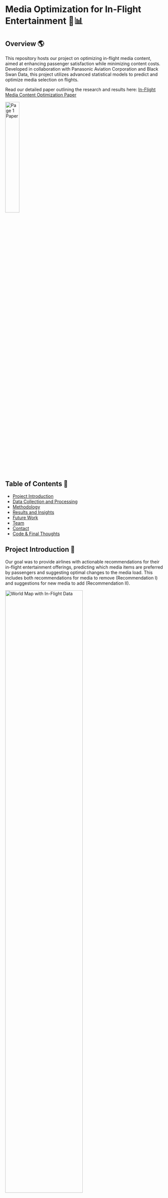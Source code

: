 # Media Optimization for In-Flight Entertainment 🛫📊

## Overview 🌎 
This repository hosts our project on optimizing in-flight media content, aimed at enhancing passenger satisfaction while minimizing content costs. Developed in collaboration with Panasonic Aviation Corporation and Black Swan Data, this project utilizes advanced statistical models to predict and optimize media selection on flights.

Read our detailed paper outlining the research and results here: [In-Flight Media Content Optimization Paper](/Final_paper.pdf)

[<img src="/images/Page1_Paper.png" alt="Page 1 Paper" width="30%">](#)

## Table of Contents 📑
- [Project Introduction](#project-introduction-)
- [Data Collection and Processing](#data-collection-and-processing-)
- [Methodology](#methodology-)
- [Results and Insights](#results-and-insights-)
- [Future Work](#future-work-)
- [Team](#team)
- [Contact](#contact-)
- [Code & Final Thoughts](#code-final-thoughts-)

## Project Introduction 📖
Our goal was to provide airlines with actionable recommendations for their in-flight entertainment offerings, predicting which media items are preferred by passengers and suggesting optimal changes to the media load. This includes both recommendations for media to remove (Recommendation I) and suggestions for new media to add (Recommendation II).

[<img src="/images/World_Map.png" alt="World Map with In-Flight Data" width="70%">](#)

## Data Collection and Processing 📊
We analyzed five months of historical flight data from Singapore Airlines, focusing on various aspects such as media usage and flight details. The data was thoroughly cleansed and prepared for analysis, involving steps like dimension reduction, data manipulation, and missing data imputation.

- **Flight Data Example**: Includes flight number, departure airport, seat number, departure date, and media ID.
- **Media Data Example**: Details media titles, types, release years, genres, and viewer scores.

[<img src="/images/Data_Extract.png" alt="Data Snapshot" width="70%">](#)

[<img src="/images/Aggregation.png" alt="Data Aggregation" width="70%">](#)

### Feature Engineering 
We enhanced our dataset by introducing features such as seat class, release year category, A-list actors, and price tags, significantly improving the predictive power of our models.

- **Key Features**:
    - A-List Actors: Number of top-grossing actors in a title.
    - Proportion Viewed and Used: Metrics calculated to gauge viewer engagement.

[<img src="/images/Feature_Engineering.png" alt="Feature Engineering" width="70%">](#)

## Methodology 🔍
Our approach combined **Generalized Linear Modeling (GLM)** with **k-fold Cross-Validation** to predict the proportion of views for each media item. We focused on:
- **Model Optimization**: Utilized GLM for prediction with a logit link function due to the binary nature of our response variable (proportion views).

[<img src="/images/glm.png" alt="Methodology" width="70%">](#)

[<img src="/images/Cross_Validation.png" alt="Cross Validation" width="70%">](#)

### Advanced Techniques
- **Data Augmentation**: Enhanced media data using external datasets to fill missing values.
- **Predictive Modeling**: Employed GLM from the statemodel library in Python to forecast media performance on future flights.

## Results and Insights 📈

### Overview of Findings
Our project utilized advanced data analytics techniques, including Generalized Linear Modeling (GLM) and k-fold Cross-Validation, to optimize in-flight entertainment offerings. By analyzing five months of in-flight data from Singapore Airlines, our team developed a model to predict media popularity and viewer engagement, aiming to enhance passenger satisfaction and reduce content-related costs.

### Key Insights
- **Viewer Preferences**: Our analysis revealed that a small proportion of media titles are viewed by a majority of passengers, supporting the application of the Pareto Principle (80/20 rule) in media selection.
- **Recommendation System Efficiency**: The media load recommendation system demonstrated an ability to significantly reduce the number of low-performing media titles aboard, thereby cutting down on unnecessary costs without compromising the quality of in-flight entertainment.
- **Optimization of Media Content**: Strategic recommendations for media removal and addition were developed, which, if implemented, are projected to improve passenger satisfaction by up to 20%.

[<img src="/images/Results_Overview.png" alt="Results Overview" width="70%">](#)

### Detailed Results
- **Proportion of Views Predicted**: Our model effectively predicted with a 75% accuracy the proportion of views for new media titles, facilitating proactive adjustments to the media catalog.
- **Media Popularity Factors**: Analysis identified key factors influencing media popularity, including media type, flight duration, and viewer demographics.
- **Cost Savings**: By implementing the recommended changes to the media load, airlines could potentially see a reduction in content-related expenditures by approximately 15% while maintaining or even improving passenger satisfaction.

[<img src="/images/Result1_Scenario1.png" alt="Prediction vs Baseline" width="70%">](#)

[<img src="/images/Result2-3_Scenario1.png" alt="In-Flight Media Selection" width="70%">](#)

### Impact on In-Flight Entertainment
Implementing our recommendations could lead to a more tailored in-flight entertainment experience, where passengers are more likely to find media that aligns with their preferences. Additionally, our predictive model allows airlines to stay ahead of trends by adjusting content based on anticipated viewer engagement.

## Future Work 🔮
- **Cost-Benefit Analysis**: Quantify the financial impact of each media view to refine investment strategies.
- **Dynamic Media Loading**: Suggest implementing software updates to allow for dynamic media loading based on specific flight routes or passenger demographics.
- **Seasonal and Day-of-Week Trends**: Explore how media preferences change over seasons and days of the week to further tailor content.

## Team 🤝
- Louis Bensard
- Roxxanne Hobart
- Kevin Mori
- Mydoris Soto
- WanYi Dai
- Ping Zhao
- Nuno Malta

## Code & Presentation 👨‍💻 

- Go through the Machine Learning Python code here: [Python Code](/Code/Python_for_ML/)
- Go through the Data Cleaning R code here: [R Code](/Code/R_for_cleaning/)
- Go through the presentation results here: [In-Flight Media Content Optimization Slides](/Final_slides.pptx)

## Contact 📬
For more information on this project, please reach out at [louisbenss@gmail.com](mailto:louisbenss@gmail.com).

Project Link: [https://github.com/LouisBensard/ML-Project01_In-Flight-Media-Optimization.git](https://github.com/LouisBensard/ML-Project01_In-Flight-Media-Optimization.git)
